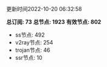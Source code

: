 更新时间2022-10-20 06:32:58

**总订阅: 73**
**总节点: 1923**
**有效节点: 802**
- ss节点: 492
- v2ray节点: 254
- trojan节点: 46
- ssr节点: 10
